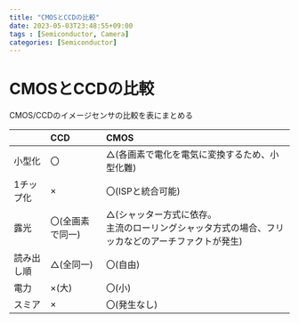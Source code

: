 ```yaml
---
title: "CMOSとCCDの比較"
date: 2023-05-03T23:48:55+09:00
tags : [Semiconductor, Camera]
categories: [Semiconductor]
---
```


# CMOSとCCDの比較

CMOS/CCDのイメージセンサの比較を表にまとめる

| |CCD|CMOS|
|:----|:----|:----|
|小型化|〇|△(各画素で電化を電気に変換するため、小型化難)|
|1チップ化|×|〇(ISPと統合可能)|
|露光|〇(全画素で同一)|△(シャッター方式に依存。<br>主流のローリングシャッタ方式の場合、フリッカなどのアーチファクトが発生) |
|読み出し順|△(全同一)|〇(自由)|
|電力|×(大)|〇(小)|
|スミア|×|〇(発生なし)|
